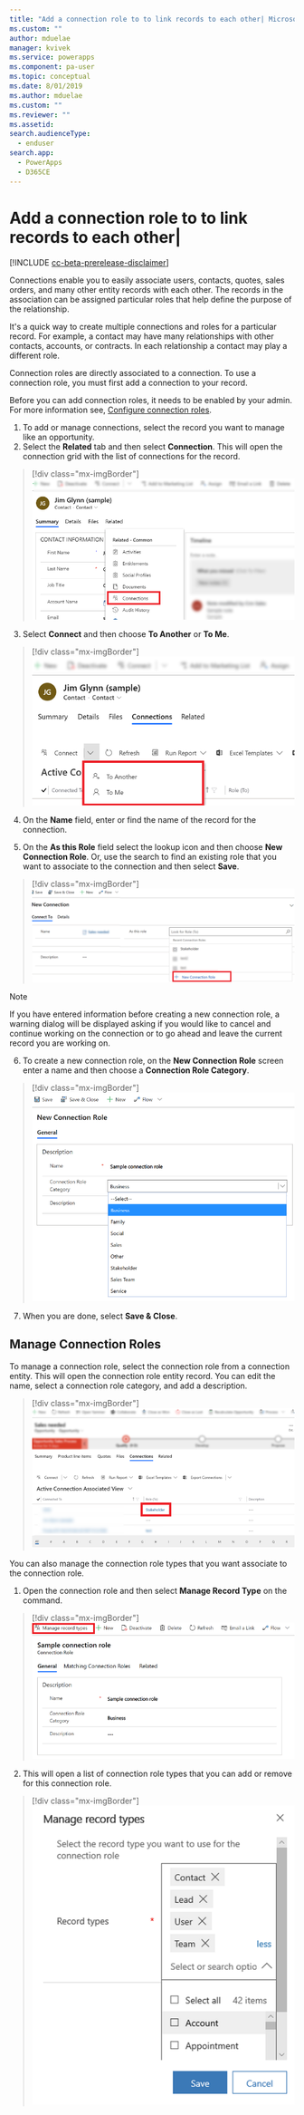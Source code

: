 ```yaml
---
title: "Add a connection role to to link records to each other| MicrosoftDocs"
ms.custom: ""
author: mduelae
manager: kvivek
ms.service: powerapps
ms.component: pa-user
ms.topic: conceptual
ms.date: 8/01/2019
ms.author: mduelae
ms.custom: ""
ms.reviewer: ""
ms.assetid: 
search.audienceType: 
  - enduser
search.app: 
  - PowerApps
  - D365CE
---
```

# Add a connection role to to link records to each other|

[!INCLUDE [cc-beta-prerelease-disclaimer](../includes/cc-beta-prerelease-disclaimer.md)]

Connections enable you to easily associate users, contacts, quotes, sales orders, and many other entity records with each other. The records in the association can be assigned particular roles that help define the purpose of the relationship.

It's a quick way to create multiple connections and roles for a particular record. For example, a contact may have many relationships with other contacts, accounts, or contracts. In each relationship a contact may play a different role.

Connection roles are directly associated to a connection. To use a connection role, you must first add a connection to your record.

Before you can add connection roles, it needs to be enabled by your admin. For more information see, [Configure connection roles](https://docs.microsoft.com/en-us/powerapps/maker/common-data-service/configure-connection-roles).

1. To add or manage connections, select the record you want to manage like an opportunity.  
2. Select the **Related** tab and then select **Connection**. This will open the connection grid with the list of connections for the record.

  > [!div class="mx-imgBorder"]
  > ![Add a new connection role](media/connection1.png "Add a new connection role") 

3. Select **Connect** and then choose **To Another** or **To Me**.

  > [!div class="mx-imgBorder"]
  > ![Select connection type](media/connection2.png "Select connection type") 
  
4. On the **Name** field, enter or find the name of the record for the connection.

5. On the **As this Role** field select the lookup icon and then choose **New Connection Role**. Or, use the search to find an existing role that you want to associate to the connection and then select **Save**.

  > [!div class="mx-imgBorder"]
  > ![Choose new connection role](media/connection3.png "Choose new connection role")  

  > [!NOTE]
  > If you have entered information before creating a new connection role, a warning dialog will be displayed asking if you would like to cancel and continue working on the connection or to go ahead and leave the current record you are working on.

6. To create a new connection role, on the **New Connection Role** screen enter a name and then choose a **Connection Role Category**.

  > [!div class="mx-imgBorder"]
  > ![Add connection role category](media/connection4.png "Add connection role category") 

7. When you are done, select **Save & Close**.

  
## Manage Connection Roles

To manage a connection role, select  the connection role from a connection entity. This will open the connection role entity record.  You can edit the name, select a connection role category, and add a description.


  > [!div class="mx-imgBorder"]
  > ![Edit connection role](media/connection7.png "Editconnection role") 
  
You can also manage the connection role types that you want associate to the connection role.

1. Open the connection role and then select **Manage Record Type** on the command. 

  > [!div class="mx-imgBorder"]
  > ![Edit connection role](media/connection5.png "Editconnection role") 
  

2. This will open a list of connection role types that you can add or remove for this connection role.


  > [!div class="mx-imgBorder"]
  > ![Manage Record Type](media/connection6.png "Manage Record Type") 


